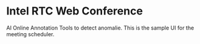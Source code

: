 # Intel RTC Web Conference
 AI Online Annotation Tools to detect anomalie. This is the sample UI for the meeting scheduler.

